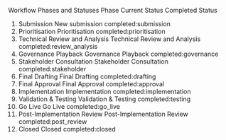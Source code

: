Workflow Phases and Statuses
Phase	Current Status	Completed Status
1. Submission	New submission	completed:submission
2. Prioritisation	Prioritisation	completed:prioritisation
3. Technical Review and Analysis	Technical Review and Analysis	completed:review_analysis
4. Governance Playback	Governance Playback	completed:governance
5. Stakeholder Consultation	Stakeholder Consultation	completed:stakeholder
6. Final Drafting	Final Drafting	completed:drafting
7. Final Approval	Final Approval	completed:approval
8. Implementation	Implementation	completed:implementation
9. Validation & Testing	Validation & Testing	completed:testing
10. Go Live	Go Live	completed:go_live
11. Post-Implementation Review	Post-Implementation Review	completed:post_review
12. Closed	Closed	completed:closed